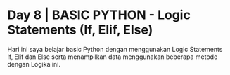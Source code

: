 # Day 8 | BASIC PYTHON - Logic Statements (If, Elif, Else)
Hari ini saya belajar basic Python dengan menggunakan Logic Statements If, Elif dan Else serta menampilkan data menggunakan beberapa metode dengan Logika ini.